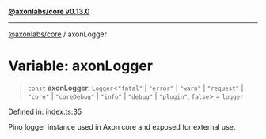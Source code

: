 [**@axonlabs/core v0.13.0**](../README.md)

***

[@axonlabs/core](../globals.md) / axonLogger

# Variable: axonLogger

> `const` **axonLogger**: `Logger`\<`"fatal"` \| `"error"` \| `"warn"` \| `"request"` \| `"core"` \| `"coreDebug"` \| `"info"` \| `"debug"` \| `"plugin"`, `false`\> = `logger`

Defined in: [index.ts:35](https://github.com/AxonJsLabs/AxonJs/blob/407e35cea641a89da71a37171ebae2edf17c9012/src/index.ts#L35)

Pino logger instance used in Axon core and exposed for external use.
